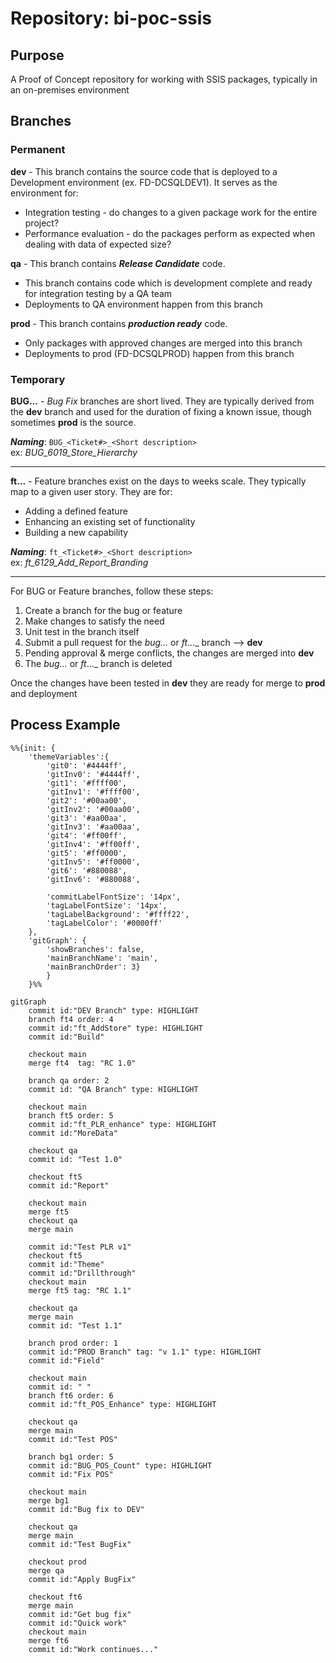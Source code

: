﻿# Repository: bi-poc-ssis

## Purpose
A Proof of Concept repository for working with SSIS packages, typically in an on-premises environment

## Branches
### Permanent
__dev__ - This branch contains the source code that is deployed to a Development environment (ex. FD-DCSQLDEV1).  It serves as the environment for:
* Integration testing - do changes to a given package work for the entire project?
* Performance evaluation - do the packages perform as expected when dealing with data of expected size?

__qa__ - This branch contains ___Release Candidate___ code.
* This branch contains code which is development complete and ready for integration testing by a QA team
* Deployments to QA environment happen from this branch

__prod__ - This branch contains ___production ready___ code.
* Only packages with approved changes are merged into this branch
* Deployments to prod (FD-DCSQLPROD) happen from this branch


### Temporary
__BUG...__ - _Bug Fix_ branches are short lived.  They are typically derived from the __dev__ branch and used for the duration of fixing a known issue, though sometimes __prod__ is the source.

___Naming___: `BUG_<Ticket#>_<Short description>`  
ex: _BUG_6019_Store_Hierarchy_

---

__ft...__ - Feature branches exist on the days to weeks scale.  They typically map to a given user story.  They are for:
* Adding a defined feature
* Enhancing an existing set of functionality
* Building a new capability

___Naming___: `ft_<Ticket#>_<Short description>`  
ex: _ft_6129_Add_Report_Branding_

---

For BUG or Feature branches, follow these steps:
1. Create a branch for the bug or feature
1. Make changes to satisfy the need
1. Unit test in the branch itself
1. Submit a pull request for the _bug..._ or _ft_..._ branch --> __dev__
1. Pending approval & merge conflicts, the changes are merged into __dev__ 
1. The _bug..._ or _ft_..._ branch is deleted

Once the changes have been tested in __dev__ they are ready for merge to __prod__ and deployment 

## Process Example 
``` mermaid
%%{init: {
    'themeVariables':{
        'git0': '#4444ff',
        'gitInv0': '#4444ff',
        'git1': '#ffff00',
        'gitInv1': '#ffff00',
        'git2': '#00aa00',
        'gitInv2': '#00aa00',
        'git3': '#aa00aa',
        'gitInv3': '#aa00aa',
        'git4': '#ff00ff',
        'gitInv4': '#ff00ff',
        'git5': '#ff0000',
        'gitInv5': '#ff0000',
        'git6': '#880088',
        'gitInv6': '#880088',

        'commitLabelFontSize': '14px',
        'tagLabelFontSize': '14px',
        'tagLabelBackground': '#ffff22',
        'tagLabelColor': '#0000ff'
    },
    'gitGraph': {
        'showBranches': false, 
        'mainBranchName': 'main', 
        'mainBranchOrder': 3}
        }
    }%%

gitGraph
    commit id:"DEV Branch" type: HIGHLIGHT
    branch ft4 order: 4
    commit id:"ft_AddStore" type: HIGHLIGHT
    commit id:"Build"

    checkout main
    merge ft4  tag: "RC 1.0"

    branch qa order: 2
    commit id: "QA Branch" type: HIGHLIGHT

    checkout main
    branch ft5 order: 5
    commit id:"ft_PLR_enhance" type: HIGHLIGHT
    commit id:"MoreData"

    checkout qa
    commit id: "Test 1.0"

    checkout ft5
    commit id:"Report"

    checkout main
    merge ft5
    checkout qa
    merge main

    commit id:"Test PLR v1"
    checkout ft5
    commit id:"Theme"
    commit id:"Drillthrough"
    checkout main
    merge ft5 tag: "RC 1.1"

    checkout qa
    merge main
    commit id: "Test 1.1"

    branch prod order: 1
    commit id:"PROD Branch" tag: "v 1.1" type: HIGHLIGHT
    commit id:"Field"

    checkout main
    commit id: " "
    branch ft6 order: 6
    commit id:"ft_POS_Enhance" type: HIGHLIGHT

    checkout qa
    merge main
    commit id:"Test POS"

    branch bg1 order: 5
    commit id:"BUG_POS_Count" type: HIGHLIGHT
    commit id:"Fix POS"

    checkout main
    merge bg1
    commit id:"Bug fix to DEV"

    checkout qa
    merge main
    commit id:"Test BugFix"

    checkout prod
    merge qa
    commit id:"Apply BugFix"

    checkout ft6
    merge main
    commit id:"Get bug fix"
    commit id:"Quick work"
    checkout main
    merge ft6
    commit id:"Work continues..."
```
